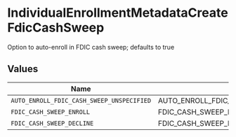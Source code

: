 # IndividualEnrollmentMetadataCreateFdicCashSweep

Option to auto-enroll in FDIC cash sweep; defaults to true


## Values

| Name                                      | Value                                     |
| ----------------------------------------- | ----------------------------------------- |
| `AUTO_ENROLL_FDIC_CASH_SWEEP_UNSPECIFIED` | AUTO_ENROLL_FDIC_CASH_SWEEP_UNSPECIFIED   |
| `FDIC_CASH_SWEEP_ENROLL`                  | FDIC_CASH_SWEEP_ENROLL                    |
| `FDIC_CASH_SWEEP_DECLINE`                 | FDIC_CASH_SWEEP_DECLINE                   |